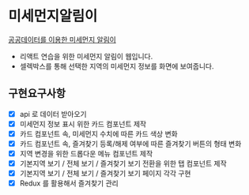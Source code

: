 # 미세먼지알림이

[공공데이터를 이용한 미세먼지 알림이](https://www.data.go.kr/data/15073861/openapi.do)

- 리액트 연습을 위한 미세먼지 알림이 웹입니다.
- 셀렉박스를 통해 선택한 지역의 미세먼지 정보를 화면에 보여줍니다.

## 구현요구사항

- [x] api 로 데이터 받아오기
- [x] 미세먼지 정보 표시 위한 카드 컴포넌트 제작
- [x] 카드 컴포넌트 속, 미세먼지 수치에 따른 카드 색상 변화
- [x] 카드 컴포넌트 속, 즐겨찾기 등록/해제 여부에 따른 즐겨찾기 버튼의 형태 변화
- [x] 지역 변경을 위한 드롭다운 메뉴 컴포넌트 제작
- [x] 기본지역 보기 / 전체 보기 / 즐겨찾기 보기 전환을 위한 탭 컴포넌트 제작
- [x] 기본지역 보기 / 전체 보기 / 즐겨찾기 보기 페이지 각각 구현
- [x] Redux 를 활용해서 즐겨찾기 관리
